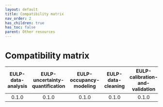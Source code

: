 ```yaml
---
layout: default
title: Compatibility matrix
nav_order: 2
has_children: true
has_toc: false
parent: Other resources
---
```


# Compatibility matrix

|EULP-data-analysis|EULP-uncertainty-quantification|EULP-occupancy-modeling|EULP-data-cleaning|EULP-calibration-and-validation|
|:-----:|:-----:|:-----:|:-----:|:-----:|
| 0.1.0 | 0.1.0 | 0.1.0 | 0.1.0 | 0.1.0 |